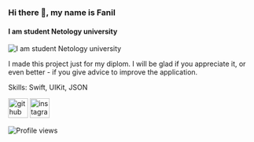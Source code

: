 ### Hi there 👋, my name is Fanil
#### I am student Netology university
![I am student Netology university](https://media.giphy.com/media/xT1XGz7WEBSj8V3Q40/giphy.gif?cid=ecf05e47v9v1uiun0aug55b20b1ym7zy9qd4uy20mlnwfsy9&rid=giphy.gif&ct=g)

I made this project just for my diplom. I will be glad if you appreciate it, or even better - if you give advice to improve the application.

Skills: Swift, UIKit, JSON



[<img src='https://cdn.jsdelivr.net/npm/simple-icons@3.0.1/icons/github.svg' alt='github' height='40'>](https://github.com/FanilJr)  [<img src='https://cdn.jsdelivr.net/npm/simple-icons@3.0.1/icons/instagram.svg' alt='instagram' height='40'>](https://www.instagram.com/Fanil_Jr/)  

![Profile views](https://gpvc.arturio.dev/FanilJr)  
